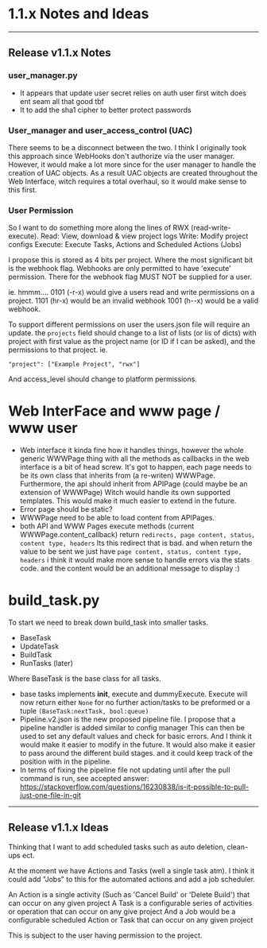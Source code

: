 # 1.1.x Notes and Ideas

------------------------------------------------------------------------
Release v1.1.x Notes
------------------------------------------------------------------------
### user_manager.py
- It appears that update user secret relies on auth user first witch does ent seam all that good tbf
- It to add the sha1 cipher to better protect passwords

### User_manager and user_access_control (UAC)
There seems to be a disconnect between the two. I think I originally took this approach since WebHooks 
don't authorize via the user manager. However, it would make a lot more since for the user manager to 
handle the creation of UAC objects. As a result UAC objects are created throughout the Web Interface,
witch requires a total overhaul, so it would make sense to this first.

### User Permission
So I want to do something more along the lines of RWX (read-write-execute).
Read:    View, download & view project logs
Write:   Modify project configs
Execute: Execute Tasks, Actions and Scheduled Actions (Jobs)

I propose this is stored as 4 bits per project. Where the most significant bit is the webhook flag.
Webhooks are only permitted to have 'execute' permission. There for the webhook flag MUST NOT be supplied 
for a user.

ie. hmmm....
0101 (-r-x) would give a users read and write permissions on a project.
1101 (hr-x) would be an invalid webhook
1001 (h--x) would be a valid webhook.

To support different permissions on user the users.json file will require an update.
the ``projects`` field should change to a list of lists (or lis of dicts) with project
with first value as the project name (or ID if I can be asked), and the permissions to that project.
ie.
```
"project": ["Example Project", "rwx"]
```

And access_level should change to platform permissions.

# Web InterFace and www page / www user
- Web interface it kinda fine how it handles things, however the whole generic WWWPage thing
with all the methods as callbacks in the web interface is a bit of head screw. It's got to 
happen, each page needs to be its own class that inherits from (a re-writen) WWWPage.
Furthermore, the api should inherit from APIPage (could maybe  be an extension of WWWPage)
Witch would handle its own supported templates.
This would make it much easier to extend in the future.
- Error page should be static?
- WWWPage need to be able to load content from APIPages. 
- both API and WWW Pages execute methods (current WWWPage.content_callback) return 
``redirects, page content, status, content type, headers`` Its this redirect that is bad.
and when return the value to be sent we just have ``page content, status, content type, headers``
i think it would make more sense to handle errors via the stats code. and the content would be
an additional message to display :)

# build_task.py
To start we need to break down build_task into smaller tasks.
- BaseTask
- UpdateTask
- BuildTask
- RunTasks (later)

Where BaseTask is the base class for all tasks.
- base tasks implements __init__, execute and dummyExecute. Execute will now return either
``None`` for no further action/tasks to be preformed or a tuple ``(BaseTask:nextTask, bool:queue)``
- Pipeline.v2.json is the new proposed pipeline file.
  I propose that a pipeline handler is added similar to config manager
  This can then be used to set any default values and check for basic errors.
  And I think it would make it easier to modify in the future.
  It would also make it easier to pass around the different build stages.
  and it could keep track of the position with in the pipeline.
- In terms of fixing the pipeline file not updating until after the pull command is run, 
  see accepted answer: https://stackoverflow.com/questions/16230838/is-it-possible-to-pull-just-one-file-in-git

------------------------------------------------------------------------
Release v1.1.x Ideas
------------------------------------------------------------------------
Thinking that I want to add scheduled tasks such as auto deletion, clean-ups ect.

At the moment we have Actions and Tasks (well a single task atm). 
I think it could add "Jobs" to this for the automated actions and add a job scheduler.

An Action is a single activity (Such as 'Cancel Build' or 'Delete Build') that can occur on any given project
A Task is a configurable series of activities or operation that can occur on any give project
And a Job would be a configurable scheduled Action or Task that can occur on any given project

This is subject to the user having permission to the project.